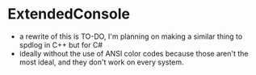 # ExtendedConsole
- a rewrite of this is TO-DO, I'm planning on making a similar thing to spdlog in C++ but for C# 
- ideally without the use of ANSI color codes because those aren't the most ideal, and they don't work on every system.
